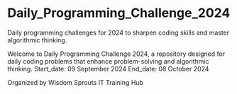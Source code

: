 # Daily_Programming_Challenge_2024
Daily programming challenges for 2024 to sharpen coding skills and master algorithmic thinking.

Welcome to Daily Programming Challenge 2024, a repository designed for daily coding problems that enhance problem-solving and algorithmic thinking.
Start_date: 09 September 2024
End_date: 08 October 2024

Organized by
Wisdom Sprouts IT Training Hub
